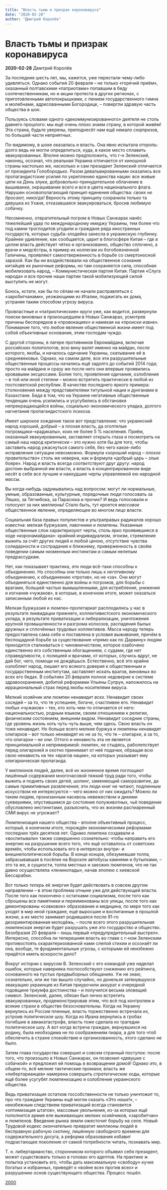 ```yaml
---
title: "Власть тьмы и призрак коронавируса"
date: "2020-02-28"
author: "Дмитрий Королёв"
---
```


# Власть тьмы и призрак коронавируса

**2020-02-28** Дмитрий Королёв

За последние шесть лет, мы, кажется, уже перестали чему-либо удивляться. Однако события 20 февраля – не только «горячий приём», оказанный полтавскими «патриотами» попавшим в беду соотечественникам, но и акции протеста в других регионах, с приготовленными автопокрышками, с пением государственного гимна и молебнами, адресованными Богородице, – повергли здравую часть общества в шок.

Пользуясь словами одного «декоммунизированного» деятеля не столь давнего прошлого: мы ещё очень плохо знаем страну, в которой живём! Эта страна, будьте уверены, преподнесёт нам ещё немало сюрпризов, по большей части неприятных.

По-видимому, в шоке оказалась и власть. Она явно испытала оторопь: долго ведь не могли определиться, куда, в какое место сплавить эвакуированных. Вполне можно предположить, что г-н Зеленский, наконец, осознал, что реальная Украина отличается от киношной страны настолько же, насколько и сам президент Зеленский отличается от президента Голобородько. Разом девальвированными оказались все пропагандистские усилия по укреплению единства нации: все живые цепи на День злуки, добровольно-принудительное облачение в вышиванки, окрашивание всего и вся в цвета национального флага. Нарушен основополагающий принцип единения общества: *своих не бросают, никогда!* Верность этому принципу сохранила только та девушка из Уханя, отказавшаяся эвакуироваться, бросив любимую собачку.

Несомненно, отвратительный погром в Новых Санжарах нанёс тяжелейший удар по международному имиджу Украины, тем более что под камни троглодитов угодили и граждане ряда иностранных государств, которых судьба-злодейка занесла в украинскую глубинку. Крайнее удивление, как сообщается, царит в блогосфере Китая – где *в целом* власть действует чётко и организованно, общество сплочено, а врачи и медсёстры, в пример их коллегам из богобоязненной Галичины, проявляют самоотверженность в борьбе со смертоносной заразой. Как бы ни воздействовали на общественное сознание китайцев их рыночные реформы, но там сохраняется сила, способная мобилизовать народ, – Коммунистическая партия Китая. Партия «Слуга народа» и все прочие наши партии такой мобилизующей силой выступить не могут.

Боюсь, кстати, как бы по сёлам не начали расправляться с «заробитчанами», уезжающими из Италии, поджигать их дома, устраняя таким способом угрозу вируса.

Провластные и «патриотические» круги уже, как водится, развернули поиски виновных в произошедшем в Новых Санжарах, усмотрев причины беспорядков в «провокациях» и намекая на «происки извне». Понимание того, что любое явление общественной жизни имеет под собой *объективные* основания, этим господам чуждо.

С другой стороны, в лагере противников Евромайдана, включая российских политологов, всю вину валят именно на майдан, *после которого*, якобы, и началось одичание Украины, скатывание её в средневековье. Однако, на самом деле, все эти разрушительные общественные процессы начались ещё задолго до событий 2014 года; просто на майдане и сразу же после него они впервые проявились кровавыми эксцессами. Более того, проявления одичания, озлобления – в той или иной степени – можно встретить практически в любой из постсоветской республик. В качестве последнего яркого примера: столкновения между представителями титульной нации и дунганами в Казахстане. Беда в том, что на Украине негативные общественные тенденции очень усилились и усугубились в обстановке непрекращающейся войны, социально-экономического упадка, долгого нагнетания пропагандистского психоза.

Имеет широкое хождение такое вот представление: что украинский народ хороший, *добрый* – а плохая власть, да оголтелые погромщики-«радикалы», коих не более 5 % населения. Приём, оказанный эвакуированным, заставляет открыть глаза и посмотреть на самый наш народ критически – это нужно хотя бы для того, чтобы заставить народ ужаснуться самого себя, без чего какое-либо исправление ситуации невозможно. Формула *«хороший народ – плохое правительство»* столь же неверна, как и формула «добрый царь – злые бояре». Народ и власть всегда *соответствуют* друг другу: народ достоин выбранной им власти, а власть в концентрированном виде несёт в себе все лучшие и наихудшие черты управляемой ею народной массы.

Вы когда-нибудь задумывались над вопросом: могут ли нормальные, умные, образованные, культурные, порядочные люди голосовать за Ляшко, за Тягнибока, за Парасюка и прочих? И ведь голосовали и голосуют за них *миллионы*! Стало быть, тут кроется *массовое* общественное явление, определяющее во многом лицо власти.

Социальная база правых популистов и ультраправых радикалов хорошо известна: мелкая буржуазия, лавочники и люмпены. Указанные общественные слои характеризуют черты, столь ярко проявившиеся в ходе «коронамайдана»: крайний индивидуализм, эгоизм, стремление выжить за счёт других людей и любой ценою, отсутствие чувства солидарности и сострадания к ближнему, приверженность в своём поведении самым низменным инстинктам и самым нелепым предрассудкам.

Нет, как показывает практика, эти люди всё-таки способны к объединению. Но способны они только лишь к *негативному* объединению, к объединению «против», но не «за». Они могут объединяться единственно для войны и погромов, для борьбы с врагами, большей частью вымышленными, для истребления, унижения и изгнания «чужаков», в которые, в конечном итоге, может оказаться записанным любой из нас.

Мелкая буржуазия и люмпен-пролетариат расплодились у нас в результате ликвидации прежнего, коллективистского экономического уклада, в результате приватизации и либерализации, уничтожения крупной промышленности и разгрома колхозов, распадения былых дружных и сплочённых трудовых коллективов. Масса народу теперь предоставлена сама себе и поставлена в условия *выживания*, причём в беспощадной борьбе за существование «прямо как по Дарвину» людям приходится сталкиваться с чиновничеством, которое озабочено единственно его собственным обогащением, с судами, где нет справедливости, с полицией и врачами, от которых, случись вдруг, не дай бог, чего, помощи не дождёшься. Естественно, всё это крайне озлобляет народ, лишает его всякого доверия к общественным и государственным институтам, заставляет искать врагов, виновных во всех его бедах. В событиях 20 февраля полное недоверие к системе здравоохранения, добитой реформами Ульяны Супрун, наложилось на иррациональный страх перед якобы носителями вируса.

Мелкий хозяйчик или люмпен ненавидит *всех*. Ненавидит своих соседей – за то, что те успешнее, богаче, счастливее его. Ненавидит любых «чужаков» – тех, кто хоть чем-то отличается от него: национальностью, родным языком, своим отношением к религии, физическим состоянием, внешним видом. Ненавидит соседние страны, где уровень жизнь хоть чуть-чуть выше, чем здесь. Свою власть он тоже ненавидит. Но больше всего мелкие буржуа и люмпены ненавидят олигархов – вот только ненавидят их не за то, что те – олигархи, а за то, что олигархи – *не они*. Оттого и ненависть эта не является принципиальной и непримиримой: люмпен, не стыдясь, раболепствует перед олигархией и охотно принимает от неё подачки, обращая всю свою ненависть на тех «врагов нации», на которых указывает ему олигархическая пропаганда.

У миллионов людей, далее, всё их жизненное время поглощают лишённый содержания многочасовой тяжкий труд ради того, чтобы выжить и поднять своих детей, шопинг, заменяющий саморазвитие, да самые примитивные развлечения; эти люди книг не читают, подлинным искусством не интересуются – чего можно от них ожидать? Можно ли таким людям, пронизанным насквозь невежеством и дикими суевериями, опустившимся до состояния полуживотных, чьё поведение обусловлено инстинктами, разъяснить, что их жизням распиаренный СМИ вирус не угрожает?

Люмпенизация нашего общества – вполне объективный процесс, который, в конечном итоге, порождён экономическими реформами последних трёх десятков лет. Однако люмпена создавали и «воспитывали» также совершенно сознательно: чтобы направить его энергию на разрушение всего того, что ещё оставалось от советских времён, чтобы использовать его в интересах внутри- и внешнеполитической борьбы. В конце концов, обезумевшая толпа, забрасывавшая в посёлке на Ворскле автобусы камнями и бутылками, – это та же, в сущности, толпа местных и заезжих люмпенов, что не так давно осуществляла «ленинопады», начав эпопею с киевской Бессарабки.

Вот только *теперь* её энергия будет действовать в совсем другом направлении – в этом проблема отныне уже для действующей власти. После того как покончено с остатками социализма, после того как сброшены все памятники и переименованы все улицы, после того как демонтированы «совковое» образование и медицина, по мере того как уходят в мир иной граждане, ещё выросшие и воспитанные в прошлой жизни, а их место занимает родившаяся после 91-го дезориентированная молодёжь, – после всего этого разрушительная люмпенская энергия будет разрушать уже *это* государство и общество. Безобразия 20 февраля – лишь первый «предупредительный выстрел». Интересно, способна ли теперешняя власть во главе с г-ном Зеленским противостоять охарактеризованной нами слепой стихии и осознаёт ли она, вообще, те фундаментальные угрозы, с которыми ей неизбежно придётся иметь вскорости дело?

Вокруг истории с вирусом В. Зеленский с его командой уже наделал ошибок, которые наверняка поспособствуют снижению его рейтинга, основанного на пустых предвыборных обещаниях. Уж не знаю, сознательно, или же так вышло случайно, но донельзя затянувшуюся эвакуацию украинцев из Китая приурочили аккурат к очередной годовщине триумфа достоинства – и получился весьма зловещий символ. Зеленский, далее, обязан был лично встретить эвакуированных, продемонстрировав этим, что всё под контролем и всякие страхи в обществе безосновательны. Когда на Украину вернулись из России пленные, власть торжественно встречала их, устроив политическое шоу. Когда из Ирана вернулись в гробах погибшие в авиакатастрофе, власть тоже сделала из трагедии политическое шоу. А вот когда встреча граждан, вернувшихся на родину, была необходима не по соображениям пиара, а для того чтоб обеспечить в стране спокойствие и организованность, этого сделано не было.

Затем глава государства совершил и совсем странный поступок: после того, что произошло в Новых Санжарах, он позвонил «девушке с собачкой» и предложил ей помощь в возвращении домой! Однако это, в общем-то, всё мелкие тактические промахи; власть же «либертарианцев» намерена совершить *стратегические* ходы, которые ещё более усугубят люмпенизацию и озлобление украинского общества.

Ведь приватизация остатков госсобственности не только уничтожит то, про что граждане Украины ещё могли сказать «Это *наше*!», – неизбежным следствием приватизаций всегда становится «оптимизация штатов», массовые увольнения, из-за которых ещё пополнится армия еле выживающих мелких хозяйчиков, «заробитчан» и люмпенов. Введение рынка земли ожесточит борьбу на селе. Новый Трудовой кодекс окончательно превратит миллионы людей в бесправную рабочую скотину, лишённую свободного времени для содержательного досуга, а реформа образования избавит подрастающее поколение от самой потребности читать, познавать мир.

Т. н. либертарианство, сторонником которого объявил себя президент, может существовать только в головах его адептов. На практике ж попытка установить его, чтобы дать максимальную «свободу» кучке богатых и избранных, приведёт к «войне всех против всех» и разрушению основ существующего общества. Процесс пошёл.

[2000](https://www.2000.ua/v-nomere/forum/puls/vlast-tmy-i-prizrak-virusa.htm)